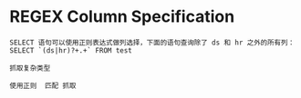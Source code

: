 
     
# REGEX Column Specification

    SELECT 语句可以使用正则表达式做列选择，下面的语句查询除了 ds 和 hr 之外的所有列：
    SELECT `(ds|hr)?+.+` FROM test
    
    抓取复杂类型
    
    使用正则  匹配 抓取 
    
